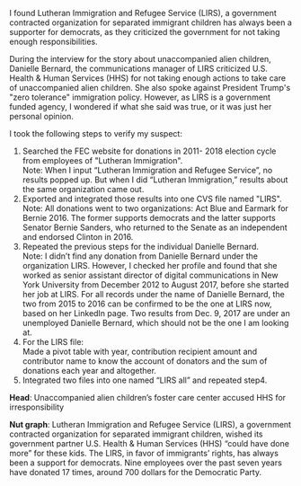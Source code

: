 I found Lutheran Immigration and Refugee Service (LIRS), a government contracted organization for separated immigrant children has always been a supporter for democrats, as they criticized the government for not taking enough responsibilities.

During the interview for the story about unaccompanied alien children, Danielle Bernard, the communications manager of LIRS criticized U.S. Health & Human Services (HHS) for not taking enough actions to take care of unaccompanied alien children. She also spoke against President Trump's "zero tolerance" immigration policy. However, as LIRS is a government funded agency, I wondered if what she said was true, or it was just her personal opinion. 

I took the following steps to verify my suspect:
1.	Searched the FEC website for donations in 2011- 2018 election cycle from employees of "Lutheran Immigration".  
Note: When I input “Lutheran Immigration and Refugee Service”, no results popped up. But when I did “Lutheran Immigration,” results about the same organization came out.   
2.	Exported and integrated those results into one CVS file named "LIRS".  
Note: All donations went to two organizations: Act Blue and Earmark for Bernie 2016. The former supports democrats and the latter supports Senator Bernie Sanders, who returned to the Senate as an independent and endorsed Clinton in 2016.  
3.	Repeated the previous steps for the individual Danielle Bernard.  
Note: I didn’t find any donation from Danielle Bernard under the organization LIRS. However, I checked her profile and found that she worked as senior assistant director of digital communications in New York University from December 2012 to August 2017, before she started her job at LIRS. For all records under the name of Danielle Bernard, the two from 2015 to 2016 can be confirmed to be the one at LIRS now, based on her LinkedIn page. Two results from Dec. 9, 2017 are under an unemployed Danielle Bernard, which should not be the one I am looking at.   
4.	For the LIRS file:  
Made a pivot table with year, contribution recipient amount and contributor name to know the account of donators and the sum of donations each year and altogether.
5.	Integrated two files into one named “LIRS all” and repeated step4. 

**Head**: Unaccompanied alien children’s foster care center accused HHS for irresponsibility  

**Nut graph**: Lutheran Immigration and Refugee Service (LIRS), a government contracted organization for separated immigrant children, wished its government partner U.S. Health & Human Services (HHS) “could have done more” for these kids. 
The LIRS, in favor of immigrants’ rights, has always been a support for democrats. Nine employees over the past seven years have donated 17 times, around 700 dollars for the Democratic Party.
